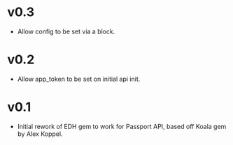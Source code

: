 v0.3
====

* Allow config to be set via a block.

v0.2
====

* Allow app_token to be set on initial api init.

v0.1
====

* Initial rework of EDH gem to work for Passport API, based off Koala gem by Alex Koppel.